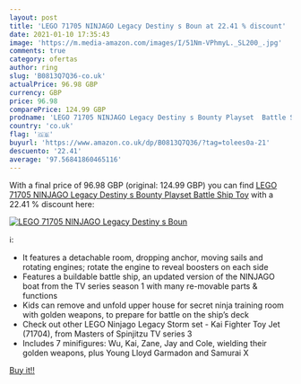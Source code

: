 ```yaml
---
layout: post
title: 'LEGO 71705 NINJAGO Legacy Destiny s Boun at 22.41 % discount'
date: 2021-01-10 17:35:43
image: 'https://m.media-amazon.com/images/I/51Nm-VPhmyL._SL200_.jpg'
comments: true
category: ofertas
author: ring
slug: 'B0813Q7Q36-co.uk'
actualPrice: 96.98 GBP
currency: GBP
price: 96.98
comparePrice: 124.99 GBP
prodname: 'LEGO 71705 NINJAGO Legacy Destiny s Bounty Playset  Battle Ship Toy'
country: 'co.uk'
flag: '🇬🇧'
buyurl: 'https://www.amazon.co.uk/dp/B0813Q7Q36/?tag=tolees0a-21'
descuento: '22.41'
average: '97.56841860465116'
---
```


With a final price of 96.98 GBP (original: 124.99 GBP) you can find [LEGO 71705 NINJAGO Legacy Destiny s Bounty Playset  Battle Ship Toy](https://www.amazon.co.uk/dp/B0813Q7Q36/?tag=tolees0a-21) with a  22.41 % discount here:

[![LEGO 71705 NINJAGO Legacy Destiny s Boun](https://m.media-amazon.com/images/I/51Nm-VPhmyL._SL200_.jpg)](https://www.amazon.co.uk/dp/B0813Q7Q36/?tag=tolees0a-21)

ℹ️:

- It features a detachable room, dropping anchor, moving sails and rotating engines; rotate the engine to reveal boosters on each side
- Features a buildable battle ship, an updated version of the NINJAGO boat from the TV series season 1 with many re-movable parts & functions
- Kids can remove and unfold upper house for secret ninja training room with golden weapons, to prepare for battle on the ship’s deck
- Check out other LEGO Ninjago Legacy Storm set - Kai Fighter Toy Jet (71704), from Masters of Spinjitzu TV series 3
- Includes 7 minifigures: Wu, Kai, Zane, Jay and Cole, wielding their golden weapons, plus Young Lloyd Garmadon and Samurai X

[Buy it!!](https://www.amazon.co.uk/dp/B0813Q7Q36/?tag=tolees0a-21)
